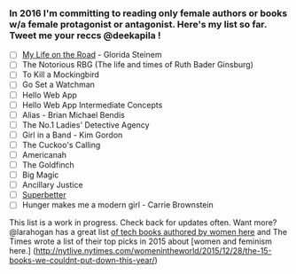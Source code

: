 ### In 2016 I'm committing to reading only female authors or books w/a female protagonist or antagonist. Here's my list so far. Tweet me your reccs @deekapila !

- [ ] [My Life on the Road](http://www.amazon.com/My-Life-Road-Gloria-Steinem/dp/0147522404/ref=tmm_abk_title_0?_encoding=UTF8&qid=1451716234&sr=1-1) - Glorida Steinem
- [ ] The Notorious RBG (The life and times of Ruth Bader Ginsburg)
- [ ] To Kill a Mockingbird
- [ ] Go Set a Watchman 
- [ ] Hello Web App
- [ ] Hello Web App Intermediate Concepts
- [ ] Alias - Brian Michael Bendis
- [ ] The No.1 Ladies' Detective Agency
- [ ] Girl in a Band - Kim Gordon
- [ ] The Cuckoo's Calling
- [ ] Americanah
- [ ] The Goldfinch
- [ ] Big Magic 
- [ ] Ancillary Justice 
- [ ] [Superbetter](http://www.amazon.com/dp/1594206368/ref=cm_sw_r_tw_dp_32rmvb1VGPQ8B)
- [ ] Hunger makes me a modern girl - Carrie Brownstein

This list is a work in progress. Check back for updates often. Want more? @larahogan has a great list [of tech books authored by women here](https://the-pastry-box-project.net/lara-hogan/2015-december-4) and The Times wrote a list of their top picks in 2015 about [women and feminism here.] (http://nytlive.nytimes.com/womenintheworld/2015/12/28/the-15-books-we-couldnt-put-down-this-year/)
